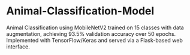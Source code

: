 # Animal-Classification-Model
Animal Classification using MobileNetV2 trained on 15 classes with data augmentation, achieving 93.5% validation accuracy over 50 epochs. Implemented with TensorFlow/Keras and served via a Flask-based web interface.
